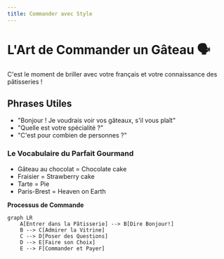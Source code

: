 ```yaml
---
title: Commander avec Style
---
```


# L'Art de Commander un Gâteau 🗣️

C'est le moment de briller avec votre français et votre connaissance des pâtisseries !

## Phrases Utiles
- "Bonjour ! Je voudrais voir vos gâteaux, s'il vous plaît"
- "Quelle est votre spécialité ?"
- "C'est pour combien de personnes ?"

### Le Vocabulaire du Parfait Gourmand
- Gâteau au chocolat = Chocolate cake
- Fraisier = Strawberry cake
- Tarte = Pie
- Paris-Brest = Heaven on Earth

**Processus de Commande**
```mermaid
graph LR
    A[Entrer dans la Pâtisserie] --> B[Dire Bonjour!]
    B --> C[Admirer la Vitrine]
    C --> D[Poser des Questions]
    D --> E[Faire son Choix]
    E --> F[Commander et Payer]
```
